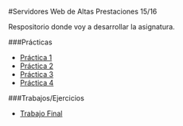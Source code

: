 #Servidores Web de Altas Prestaciones 15/16

Respositorio donde voy a desarrollar la asignatura.



###Prácticas

* [Práctica 1](https://github.com/Maverick94/swap1516/tree/master/practicas/practica1)
* [Práctica 2](https://github.com/Maverick94/swap1516/tree/master/practicas/practica2)
* [Práctica 3](https://github.com/Maverick94/swap1516/tree/master/practicas/practica3)
* [Práctica 4](https://github.com/Maverick94/swap1516/tree/master/practicas/practica4)

###Trabajos/Ejercicios

* [Trabajo Final](https://github.com/Maverick94/swap1516/tree/master/trabajos/trabajo_asignatura_netflix)